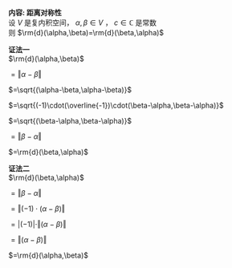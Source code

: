 **内容: 距离对称性**    
设 $V$ 是复内积空间， $\alpha,\beta\in V$ ， $c\in\mathbb{C}$ 是常数    
则 $\rm{d}(\alpha,\beta)=\rm{d}(\beta,\alpha)$     
    
**证法一**    
 $\rm{d}(\alpha,\beta)$     
    
 $=\Vert\alpha-\beta\Vert$     
    
 $=\sqrt{(\alpha-\beta,\alpha-\beta)}$     
    
 $=\sqrt{(-1)\cdot(\overline{-1})\cdot(\beta-\alpha,\beta-\alpha)}$     
    
 $=\sqrt{(\beta-\alpha,\beta-\alpha)}$     
    
 $=\Vert\beta-\alpha\Vert$     
    
 $=\rm{d}(\beta,\alpha)$     
    
**证法二**    
 $\rm{d}(\beta,\alpha)$     
    
 $=\Vert\beta-\alpha\Vert$     
    
 $=\Vert(-1)\cdot(\alpha-\beta)\Vert$     
    
 $=\vert(-1)\vert\cdot\Vert(\alpha-\beta)\Vert$     
    
 $=\Vert(\alpha-\beta)\Vert$     
    
 $=\rm{d}(\alpha,\beta)$     
